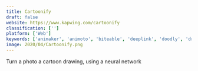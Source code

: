 ```yaml
---
title: Cartoonify
draft: false 
website: https://www.kapwing.com/cartoonify
classification: ['']
platform: ['Web']
keywords: ['animaker', 'animoto', 'biteable', 'deeplink', 'doodly', 'drawtoimg', 'frimousse', 'goanimate', 'google_drive_-_slides', 'kabaq_3d_food_scanner', 'magisto', 'mew_and_me', 'month_to_master', 'petcube', 'powerpoint', 'powtoon', 'prezi', 'sketchdaily.io', 'stranger_things_lego_set', 'video_jaguar']
image: 2020/04/Cartoonify.png
---
```

Turn a photo a cartoon drawing, using a neural network